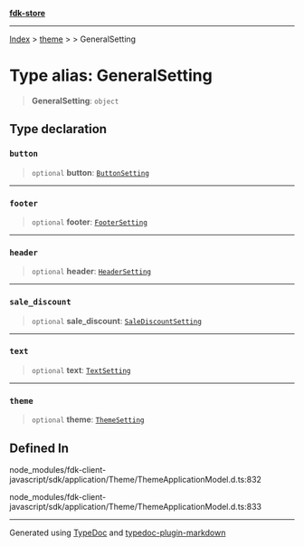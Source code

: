 [**fdk-store**](../../../README.md)
***

[Index](../../../API.md) > [theme](../../README.md) > [<internal>](../README.md) > GeneralSetting

# Type alias: GeneralSetting

> **GeneralSetting**: `object`

## Type declaration

### `button`

> `optional` **button**: [`ButtonSetting`](type-alias.ButtonSetting.md)

***

### `footer`

> `optional` **footer**: [`FooterSetting`](type-alias.FooterSetting.md)

***

### `header`

> `optional` **header**: [`HeaderSetting`](type-alias.HeaderSetting.md)

***

### `sale_discount`

> `optional` **sale\_discount**: [`SaleDiscountSetting`](type-alias.SaleDiscountSetting.md)

***

### `text`

> `optional` **text**: [`TextSetting`](type-alias.TextSetting.md)

***

### `theme`

> `optional` **theme**: [`ThemeSetting`](type-alias.ThemeSetting.md)

## Defined In

node\_modules/fdk-client-javascript/sdk/application/Theme/ThemeApplicationModel.d.ts:832

node\_modules/fdk-client-javascript/sdk/application/Theme/ThemeApplicationModel.d.ts:833

***
Generated using [TypeDoc](https://typedoc.org/) and [typedoc-plugin-markdown](https://www.npmjs.com/package/typedoc-plugin-markdown)

